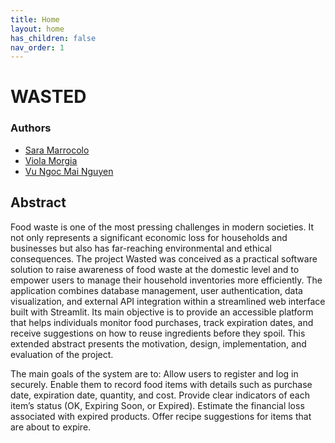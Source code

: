 ```yaml
---
title: Home
layout: home
has_children: false
nav_order: 1
---
```


# WASTED

### Authors

- [Sara Marrocolo](mailto:sara.marrocolo@studio.unibo.it)
- [Viola Morgia](mailto:viola.morgia@studio.unibo.it)
- [Vu Ngoc Mai Nguyen](mailto:vungocngocmai.nguyen@studio.unibo.it)
## Abstract

Food waste is one of the most pressing challenges in modern societies. It not only represents a significant economic loss for households and businesses but also has far-reaching environmental and ethical consequences. The project Wasted was conceived as a practical software solution to raise awareness of food waste at the domestic level and to empower users to manage their household inventories more efficiently. The application combines database management, user authentication, data visualization, and external API integration within a streamlined web interface built with Streamlit. Its main objective is to provide an accessible platform that helps individuals monitor food purchases, track expiration dates, and receive suggestions on how to reuse ingredients before they spoil. This extended abstract presents the motivation, design, implementation, and evaluation of the project.

The main goals of the system are to:
Allow users to register and log in securely.
Enable them to record food items with details such as purchase date, expiration date, quantity, and cost.
Provide clear indicators of each item’s status (OK, Expiring Soon, or Expired).
Estimate the financial loss associated with expired products.
Offer recipe suggestions for items that are about to expire.